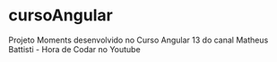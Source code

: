 # cursoAngular
Projeto Moments desenvolvido no Curso Angular 13 do canal Matheus Battisti - Hora de Codar no Youtube
